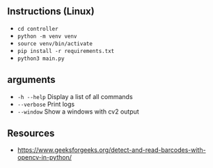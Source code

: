 ## Instructions (Linux)
- `cd controller`
- `python -m venv venv`
- `source venv/bin/activate`
- `pip install -r requirements.txt`
- `python3 main.py`

## arguments
- `-h --help` Display a list of all commands
- `--verbose` Print logs
- `--window` Show a windows with cv2 output

## Resources
- https://www.geeksforgeeks.org/detect-and-read-barcodes-with-opencv-in-python/
